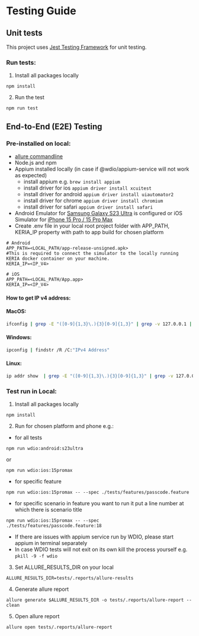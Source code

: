 # Testing Guide

## Unit tests

This project uses [Jest Testing Framework](https://jestjs.io/) for unit testing.

### Run tests:

1. Install all packages locally
```
npm install
```
2. Run the test
```
npm run test
```

## End-to-End (E2E) Testing
### Pre-installed on local:

- [allure commandline](https://docs.qameta.io/allure-report/#_installing_a_commandline)
- Node.js and npm
- Appium installed locally (in case if @wdio/appium-service will not work as expected)
  - install appium e.g. ``` brew install appium ```
  - install driver for ios ``` appium driver install xcuitest ```
  - install driver for android ``` appium driver install uiautomator2 ```
  - install driver for chrome ``` appium driver install chromium ```
  - install driver for safari ``` appium driver install safari ```
- Android Emulator for [Samsung Galaxy S23 Ultra](https://developer.samsung.com/galaxy-emulator-skin/guide.html) is configured or iOS Simulator for [iPhone 15 Pro / 15 Pro Max](https://developer.apple.com/documentation/xcode/installing-additional-simulator-runtimes)
- Create .env file in your local root project folder with APP_PATH, KERIA_IP property with path to app build for chosen platform
```
# Android
APP_PATH=<LOCAL_PATH/app-release-unsigned.apk>
#This is required to connect the simulator to the locally running KERIA docker container on your machine.
KERIA_IP=<IP_V4>

# iOS
APP_PATH=<LOCAL_PATH/App.app>
KERIA_IP=<IP_V4>
```
#### How to get IP v4 address:
#### MacOS:
````bash
ifconfig | grep -E "([0-9]{1,3}\.){3}[0-9]{1,3}" | grep -v 127.0.0.1 | head -1 | awk '{ print $2 }'
````
#### Windows:
````bash
ipconfig | findstr /R /C:"IPv4 Address"
````
#### Linux:
````bash
ip addr show  | grep -E "([0-9]{1,3}\.){3}[0-9]{1,3}" | grep -v 127.0.0.1 | head -1 | awk '{ print $2 }'
````

### Test run in Local:

1. Install all packages locally
```
npm install
```
2. Run for chosen platform and phone e.g.:
- for all tests
```
npm run wdio:android:s23ultra
```
or
```
npm run wdio:ios:15promax
```
- for specific feature
```
npm run wdio:ios:15promax -- --spec ./tests/features/passcode.feature
```
- for specific scenario in feature you want to run it put a line number at which there is scenario title
```
npm run wdio:ios:15promax -- --spec ./tests/features/passcode.feature:18
```
- If there are issues with appium service run by WDIO, please start appium in terminal separately
- In case WDIO tests will not exit on its own kill the process yourself e.g. ``` pkill -9 -f wdio ```
3. Set ALLURE_RESULTS_DIR on your local
```
ALLURE_RESULTS_DIR=tests/.reports/allure-results
```
4. Generate allure report
```
allure generate $ALLURE_RESULTS_DIR -o tests/.reports/allure-report --clean
```
5. Open allure report
```
allure open tests/.reports/allure-report
```
